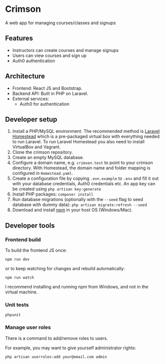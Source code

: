 # Crimson
A web app for managing courses/classes and signups

## Features

* Instructors can create courses and manage signups
* Users can view courses and sign up
* Auth0 authentication

## Architecture

* Frontend: React JS and Bootstrap.
* Backend API: Built in PHP on Laravel.
* External services:
  * Auth0 for authentication

## Developer setup

1. Install a PHP/MySQL environment. The recommended method is [Laravel Homestead](https://laravel.com/docs/5.6/homestead) which is a pre-packaged virtual box with everything needed to run Laravel. To run Laravel Homestead you also need to install VirtualBox and Vagrant.
2. Clone the crimson repository.
3. Create an empty MySQL database.
4. Configure a domain name, e.g. `crimson.test` to point to your crimson directory. With Homestead, the domain name and folder mapping is configured in `Homestead.yaml`.
5. Create a configuration file by copying `.evn.example` to `.env` and fill it out with your database credentials, Auth0 credentials etc. An app key can be created using `php artisan key:generate`
6. Install PHP packages: `composer install`
7. Run database migrations (optionally with the `--seed` flag to seed database with dummy data): `php artisan migrate:refresh --seed`
8. Download and install [npm](https://www.npmjs.com/get-npm) in your host OS (Windows/Mac).

## Developer tools

### Frontend build

To build the frontend JS once:
```
npm run dev
```

or to keep watching for changes and rebuild automatically:

```
npm run watch
```

I recommend installing and running npm from Windows, and not in the virtual machine.

### Unit tests

```
phpunit
```

### Manage user roles

There is a command to add/remove roles to users.

For example, you may want to give yourself administrator rights:

```
php artisan userroles:add your@email.com admin
```